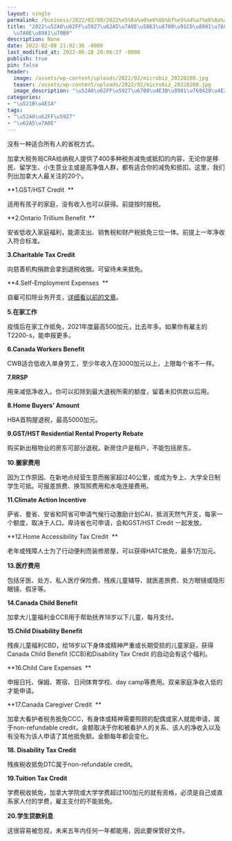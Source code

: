 ```yaml
---
layout: single
permalink: /business/2022/02/08/2022%e5%8a%a0%e6%8b%bf%e5%a4%a7%e6%8a%a5%e7%a8%8e%e5%ad%a3%e6%9c%80%e9%87%8d%e8%a6%81%e7%9a%8420%e4%b8%aa%e5%87%8f%e7%a8%8e%e8%a6%81%e7%82%b9/
title: "2022\u52A0\u62FF\u5927\u62A5\u7A0E\u5B63\u6700\u91CD\u8981\u768420\u4E2A\u51CF\
  \u7A0E\u8981\u70B9"
description: None
date: 2022-02-08 21:02:36 -0000
last_modified_at: 2022-06-28 20:06:37 -0000
publish: true
pin: false
header:
  image: /assets/wp-content/uploads/2022/02/microbiz_20220208.jpg
  teaser: /assets/wp-content/uploads/2022/02/microbiz_20220208.jpg
  image_description: "\u52A0\u62FF\u5927\u6700\u4E3B\u8981\u768420\u4E2A\u8282\u7A0E\u65B9\u5F0F"
categories:
- "\u521B\u4E1A"
tags:
- "\u52A0\u62FF\u5927"
- "\u62A5\u7A0E"
---
```

没有一种适合所有人的省税方式。

加拿大税务局CRA给纳税人提供了400多种税务减免或抵扣的内容，无论你是移民、留学生、小生意业主或是高净值人群，都有适合你的减免和抵扣。这里，我们列出加拿大人最关注的20个。

**1.GST/HST Credit  **

适用有孩子的家庭，没有收入也可以获得。前提按时报税。

**2.Ontario Trillium Benefit  **

安省低收入家庭福利，能源支出、销售税和财产税抵免三位一体。前提上一年净收入符合标准。

**3.Charitable Tax Credit**

向慈善机构捐款会拿到退税收据。可留待未来抵免。

**4.Self-Employment Expenses  **

自雇可扣除业务开支，[详细看以前的文章](https://aswebuild.com/business/2021/04/12/2020%e5%8a%a0%e6%8b%bf%e5%a4%a7%e5%b0%8f%e7%94%9f%e6%84%8f%e6%8a%a5%e7%a8%8e%e7%b3%bb%e5%88%97%e4%b9%8b%ef%bc%9a%e5%9f%ba%e6%9c%ac%e9%a1%bb%e7%9f%a5/)。

**5.在家工作**

疫情后在家工作抵免，2021年度最高500加元，比去年多。如果你有雇主的T2200-s，能申报更多。

**6.Canada Workers Benefit**

CWB适合低收入单身劳工，至少年收入在3000加元以上，上限每个省不一样。

**7.RRSP**

用来减低净收入。你可以扣除到最大退税所需的额度，留着未扣供款以后用。

**8.Home Buyers’ Amount**

HBA首购屋退税，最高5000加元。

**9.GST/HST Residential Rental Property Rebate**

购买新出租物业的房东可部分退税。新房住户是租户，不能包括房东。

**10.搬家费用**

因为工作原因、在新地点经营生意而搬家超过40公里，或成为专上、大学全日制学生可抵。可报差旅费、换驾照费用和水电连接费用。

**11.Climate Action Incentive**

萨省、曼省、安省和阿省可申请气候行动激励计划CAI，抵消天然气开支，每家一个额度，取决于人口。卑诗省也可申请，会和GST/HST Credit 一起发放。

**12.Home Accessibility Tax Credit  **

老年或残障人士为了行动便利而装修房屋，可以获得HATC抵免，最多1万加元。

**13.医疗费用**

包括牙医、处方、私人医疗保险费、残疾儿童辅导、就医差旅费、处方眼镜或隐形眼镜、假牙等。

**14.Canada Child Benefit**

加拿大儿童福利金CCB用于帮助抚养18岁以下儿童，每月支付。

**15.Child Disability Benefit**

残疾儿童福利CBD，给18岁以下身体或精神严重或长期受损的儿童家庭，获得Canada Child Benefit (CCB)和Disability Tax Credit 的自动会有这个福利。

**16.Child Care Expenses  **

申报日托、保姆、寄宿、日间体育学校、day camp等费用。双亲家庭净收入低的才能申请。

**17.Canada Caregiver Credit  **

加拿大看护者税务抵免CCC，有身体或精神需要照顾的配偶或家人就能申请，属于non-refundable credit，金额取决于你和被看护人的关系、该人的净收入以及有没有为该人申请了其他抵免额。金额每年都会变化。

**18\. Disability Tax Credit**

残疾税收抵免DTC属于non-refundable credit。

**19.Tuition Tax Credit**

学费税收抵免，加拿大学院或大学学费超过100加元的就有资格，必须是自己或直系家人付的学费，雇主支付的不能抵免。

**20.学生贷款利息**

这很容易被忽视，未来五年内任何一年都能用，因此要保管好文件。
